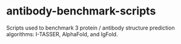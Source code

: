 # antibody-benchmark-scripts

Scripts used to benchmark 3 protein / antibody structure prediction algorithms: I-TASSER, AlphaFold, and IgFold.
